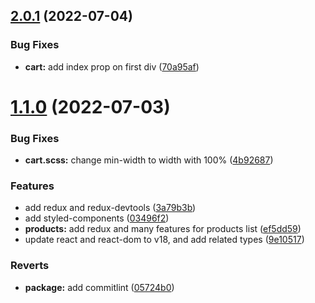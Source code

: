 ## [2.0.1](https://github.com/allbertuu/sneakers/compare/v2.0.0...v2.0.1) (2022-07-04)


### Bug Fixes

* **cart:** add index prop on first div ([70a95af](https://github.com/allbertuu/sneakers/commit/70a95af54086eb77ad557ae7901fd182f14e4741))

# [1.1.0](https://github.com/allbertuu/sneakers/compare/v1.0.0...v1.1.0) (2022-07-03)


### Bug Fixes

* **cart.scss:** change min-width to width with 100% ([4b92687](https://github.com/allbertuu/sneakers/commit/4b92687bd9b452c0643a08f485da0255d591b833))


### Features

* add redux and redux-devtools ([3a79b3b](https://github.com/allbertuu/sneakers/commit/3a79b3b8b5c878c1b05ef45451942afa59751139))
* add styled-components ([03496f2](https://github.com/allbertuu/sneakers/commit/03496f2fc01e853473a72528daba989261c31c91))
* **products:** add redux and many features for products list ([ef5dd59](https://github.com/allbertuu/sneakers/commit/ef5dd596b2b64adff16cbc8cd1c84744a4a9928b))
* update react and react-dom to v18, and add related types ([9e10517](https://github.com/allbertuu/sneakers/commit/9e105173fd63f8f104f8de34e0c31c2986be15be))


### Reverts

* **package:** add commitlint ([05724b0](https://github.com/allbertuu/sneakers/commit/05724b083d3c5cb8bfbcb08ffb3653619364c11c))
